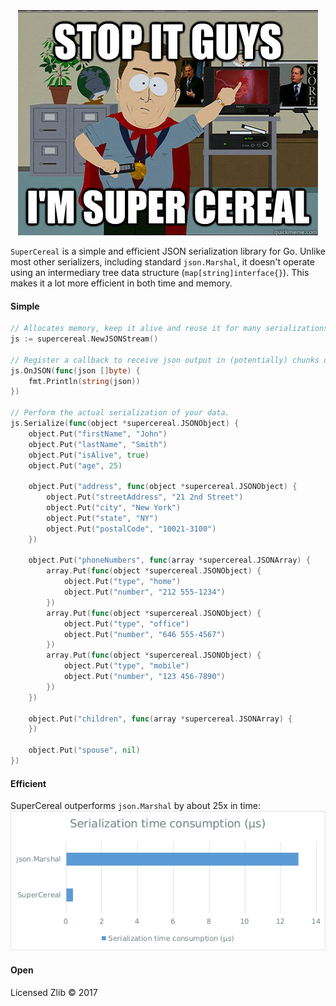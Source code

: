 <div align="center"><img src="al.jpg" /></div>

`SuperCereal` is a simple and efficient JSON serialization library for Go. Unlike most other serializers, including standard `json.Marshal`, it doesn't operate using an intermediary tree data structure (`map[string]interface{}`). This makes it a lot more efficient in both time and memory.

#### Simple
```go
// Allocates memory, keep it alive and reuse it for many serializations!
js := supercereal.NewJSONStream()

// Register a callback to receive json output in (potentially) chunks of bytes.
js.OnJSON(func(json []byte) {
	fmt.Println(string(json))
})

// Perform the actual serialization of your data.
js.Serialize(func(object *supercereal.JSONObject) {
	object.Put("firstName", "John")
	object.Put("lastName", "Smith")
	object.Put("isAlive", true)
	object.Put("age", 25)

	object.Put("address", func(object *supercereal.JSONObject) {
		object.Put("streetAddress", "21 2nd Street")
		object.Put("city", "New York")
		object.Put("state", "NY")
		object.Put("postalCode", "10021-3100")
	})

	object.Put("phoneNumbers", func(array *supercereal.JSONArray) {
		array.Put(func(object *supercereal.JSONObject) {
			object.Put("type", "home")
			object.Put("number", "212 555-1234")
		})
		array.Put(func(object *supercereal.JSONObject) {
			object.Put("type", "office")
			object.Put("number", "646 555-4567")
		})
		array.Put(func(object *supercereal.JSONObject) {
			object.Put("type", "mobile")
			object.Put("number", "123 456-7890")
		})
	})

	object.Put("children", func(array *supercereal.JSONArray) {
	})

	object.Put("spouse", nil)
})
```
#### Efficient
SuperCereal outperforms `json.Marshal` by about 25x in time:
![](benchmark.png)

#### Open
Licensed Zlib © 2017
